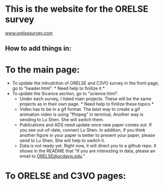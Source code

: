 # This is the website for the ORELSE survey

www.orelsesurvey.com


## How to add things in: 
# To the main page: 
- To update the intrudction of ORELSE and C3VO survey in the front page, go to "header.html". * Need help to finilize it *
- To update the Sicence section, go to "science.html". 
    - Under each survey, I listed main projects. These will be the same projects as in their own page. * Need help to finilize these topics *
    - Video has to be in a gif format. The best way to create a gif animation video is using "ffmpeg" in terminal, Another way is sending to Lu Shen. She will switch them. 
    - Publications and ADS need update once new paper comes out. If you see out-of-date, connect Lu Shen. In addition, if you think another figure in your paper is better to present your paper, please send to Lu Shen. She will help to switch it. 
    - Data is not ready yet. Right now, it will direct you to a github repo. It shows in the README that "If you are interesting in data, please an email to ORELSE@ucdavis.edu."

# To ORELSE and C3VO pages:


